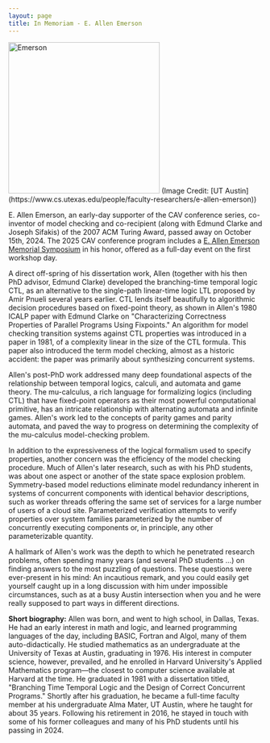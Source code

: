 ```yaml
---
layout: page
title: In Memoriam - E. Allen Emerson
---
```

<img src="https://conferences.i-cav.org/2025/assets/img/allen_emerson.png" alt="Emerson" width="300">
(Image Credit: [UT Austin](https://www.cs.utexas.edu/people/faculty-researchers/e-allen-emerson))

E. Allen Emerson, an early-day supporter of the CAV conference series, co-inventor of model checking and co-recipient (along with Edmund Clarke and Joseph Sifakis) of the 2007 ACM Turing Award, passed away on October 15th, 2024. The 2025 CAV conference program includes a [E. Allen Emerson Memorial Symposium](https://www.ccs.neu.edu/home/wahl/Hidden/fxypcelrzzek/allen_emerson_symposium.html) in his honor, offered as a full-day event on the first workshop day.

A direct off-spring of his dissertation work, Allen (together with his then PhD advisor, Edmund Clarke) developed the branching-time temporal logic CTL, as an alternative to the single-path linear-time logic LTL proposed by Amir Pnueli several years earlier. CTL lends itself beautifully to algorithmic decision procedures based on fixed-point theory, as shown in Allen's 1980 ICALP paper with Edmund Clarke on "Characterizing Correctness Properties of Parallel Programs Using Fixpoints." An algorithm for model checking transition systems against CTL properties was introduced in a paper in 1981, of a complexity linear in the size of the CTL formula. This paper also introduced the term model checking, almost as a historic accident: the paper was primarily about synthesizing concurrent systems.

Allen's post-PhD work addressed many deep foundational aspects of the relationship between temporal logics, calculi, and automata and game theory. The mu-calculus, a rich language for formalizing logics (including CTL) that have fixed-point operators as their most powerful computational primitive, has an intricate relationship with alternating automata and infinite games. Allen's work led to the concepts of parity games and parity automata, and paved the way to progress on determining the complexity of the mu-calculus model-checking problem.

In addition to the expressiveness of the logical formalism used to specify properties, another concern was the efficiency of the model checking procedure. Much of Allen's later research, such as with his PhD students, was about one aspect or another of the state space explosion problem. Symmetry-based model reductions eliminate model redundancy inherent in systems of concurrent components with identical behavior descriptions, such as worker threads offering the same set of services for a large number of users of a cloud site. Parameterized verification attempts to verify properties over system families parameterized by the number of concurrently executing components or, in principle, any other parameterizable quantity.

A hallmark of Allen's work was the depth to which he penetrated research problems, often spending many years (and several PhD students ...) on finding answers to the most puzzling of questions. These questions were ever-present in his mind: An incautious remark, and you could easily get yourself caught up in a long discussion with him under impossible circumstances, such as at a busy Austin intersection when you and he were really supposed to part ways in different directions.

**Short biography:** Allen was born, and went to high school, in Dallas, Texas. He had an early interest in math and logic, and learned programming languages of the day, including BASIC, Fortran and Algol, many of them auto-didactically. He studied mathematics as an undergraduate at the University of Texas at Austin, graduating in 1976. His interest in computer science, however, prevailed, and he enrolled in Harvard University's Applied Mathematics program—the closest to computer science available at Harvard at the time. He graduated in 1981 with a dissertation titled, "Branching Time Temporal Logic and the Design of Correct Concurrent Programs." Shortly after his graduation, he became a full-time faculty member at his undergraduate Alma Mater, UT Austin, where he taught for about 35 years. Following his retirement in 2016, he stayed in touch with some of his former colleagues and many of his PhD students until his passing in 2024.